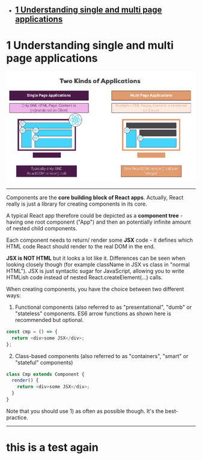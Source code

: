 - ## [1 Understanding single and multi page applications](#1_understanding_single_and_multi_page_applications)

# <a name="1_understanding_single_and_multi_page_applications"></a>1 Understanding single and multi page applications

![single-&-multipage-apps](./images/single-&-multipage-apps.png)

---

Components are the **core building block of React apps**. Actually, React really is just a library for creating components in its core.

A typical React app therefore could be depicted as a **component tree** - having one root component ("App") and then an potentially infinite amount of nested child components.

Each component needs to return/ render some **JSX** code - it defines which HTML code React should render to the real DOM in the end.

**JSX is NOT HTML** but it looks a lot like it. Differences can be seen when looking closely though (for example className in JSX vs class in "normal HTML"). JSX is just syntactic sugar for JavaScript, allowing you to write HTMLish code instead of nested React.createElement(...) calls.

When creating components, you have the choice between two different ways:

1. Functional components (also referred to as "presentational", "dumb" or "stateless" components. ES6 arrow functions as shown here is recommended but optional.

```js
const cmp = () => {
  return <div>some JSX</div>;
};
```

2. Class-based components (also referred to as "containers", "smart" or "stateful" components)

```js
class Cmp extends Component {
  render() {
    return <div>some JSX</div>;
  }
}
```

Note that you should use 1) as often as possible though. It's the best-practice.

---

# this is a test again
